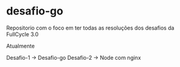 # desafio-go

Repositorio com o foco em ter todas as resoluções dos desafios da FullCycle 3.0

Atualmente

Desafio-1 -> Desafio-go
Desafio-2 -> Node com nginx